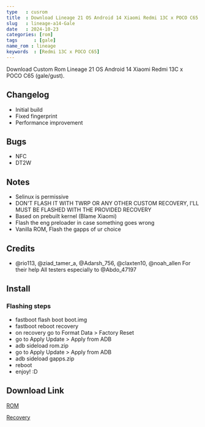 ```yaml
---
type   : cusrom
title  : Download Lineage 21 OS Android 14 Xiaomi Redmi 13C x POCO C65
slug   : lineage-a14-Gale
date   : 2024-10-23
categories: [rom]
tags      : [gale]
name_rom : lineage
keywords  : [Redmi 13C x POCO C65]
---
```


Download Custom Rom Lineage 21 OS Android 14 Xiaomi Redmi 13C x POCO C65 (gale/gust).


## Changelog
- Initial build
- Fixed fingerprint
- Performance improvement

## Bugs
- NFC
- DT2W

## Notes
- Selinux is permissive
- DON'T FLASH IT WITH TWRP OR ANY OTHER CUSTOM RECOVERY, I'LL MUST BE FLASHED WITH THE PROVIDED RECOVERY
- Based on prebuilt kernel (Blame Xiaomi)
- Flash the eng preloader in case something goes wrong 
- Vanilla ROM, Flash the gapps of ur choice 

## Credits
- @rio113, @ziad_tamer_a, @Adarsh_756, @claxten10, @noah_allen For their help
All testers especially to @Abdo_47197


## Install
### Flashing steps
- fastboot flash boot boot.img
- fastboot reboot recovery
- on recovery go to Format Data > Factory Reset
- go to Apply Update > Apply from ADB 
- adb sideload rom.zip
- go to Apply Update > Apply from ADB 
- adb sideload gapps.zip
- reboot
- enjoy! :D

## Download Link
[ROM](https://github.com/sabrina010209/Releases/releases/download/9.0/lineage-21.0-20241009-UNOFFICIAL-gale.zip)

[Recovery](https://github.com/sabrina010209/Releases/releases/download/9.0/boot_lineage.img)



